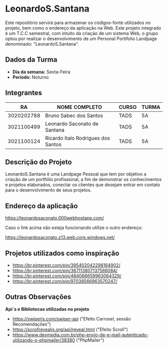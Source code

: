 # LeonardoS.Santana
Este repositório servirá para armazenar os códigos-fonte utilizados no projeto, bem como o endereço da aplicação na Web. Este projeto integrado é um T.C.C semestral, com intuito da criação de um sistema Web, o grupo optou por realizar o desenvolvimento de um Personal Portifolio Landpage denominado: "LeonardoS.Santana".

## Dados da Turma
* **Dia da semana:** Sexta-Feira
* **Período:** Noturno

## Integrantes

|     RA     |            NOME COMPLETO             | CURSO | TURMA |
|------------|--------------------------------------|-------|-------|
| 3020202788 | Bruno Sabec dos Santos               | TADS  | 5A    |
| 3021100499 | Leonardo Saconato de Santana         | TADS  | 5A    |
| 3021100124 | Ricardo Italo Rodrigues dos Santos   | TADS  | 5A    |


## Descrição do Projeto

LeonardoS.Santana é uma Landpage Pessoal que tem por objetivo a criação de um portfólio profissional, a fim de demonstrar os conhecimentos e projetos elaborados, conectar os clientes que desejam entrar em contato para o desenvolvimento de seus projetos.

## Endereço da aplicação

https://leonardosaconato.000webhostapp.com/

Caso o link acima não esteja funcionando utilize o outro endereço:

https://leonardosaconato.z13.web.core.windows.net/

## Projetos utilizados como inspiração

* https://br.pinterest.com/pin/395402042298164902/ 
* https://br.pinterest.com/pin/367113807137566084/
* https://br.pinterest.com/pin/484066659963064329/
* https://br.pinterest.com/pin/97038566963570247/

## Outras Observações 

**Api´s e Bibliotecas utilizadas no projeto**

* https://swiperjs.com/swiper-api ("Efeito Carrosel, sessão Recomendações")
* https://scrollrevealjs.org/api/reveal.html ("Efeito Scroll")
* https://www.devmedia.com.br/php-envio-de-e-mail-autenticado-utilizando-o-phpmailer/38380 ("PhpMailer")
